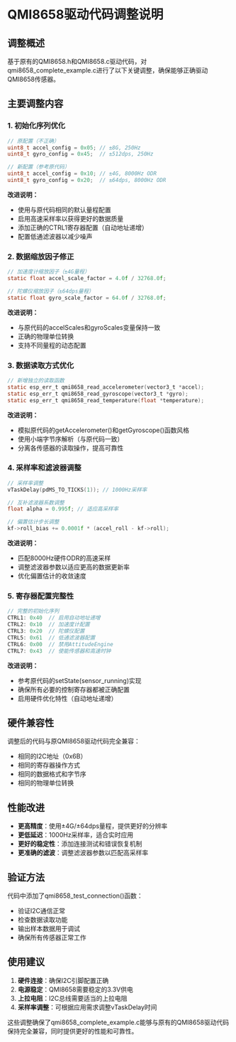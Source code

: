 # QMI8658驱动代码调整说明

## 调整概述
基于原有的QMI8658.h和QMI8658.c驱动代码，对qmi8658_complete_example.c进行了以下关键调整，确保能够正确驱动QMI8658传感器。

## 主要调整内容

### 1. 初始化序列优化
```c
// 原配置（不正确）
uint8_t accel_config = 0x05; // ±8G, 250Hz
uint8_t gyro_config = 0x45;  // ±512dps, 250Hz

// 新配置（参考原代码）  
uint8_t accel_config = 0x10; // ±4G, 8000Hz ODR
uint8_t gyro_config = 0x20;  // ±64dps, 8000Hz ODR
```

**改进说明：**
- 使用与原代码相同的默认量程配置
- 启用高速采样率以获得更好的数据质量
- 添加正确的CTRL1寄存器配置（自动地址递增）
- 配置低通滤波器以减少噪声

### 2. 数据缩放因子修正
```c
// 加速度计缩放因子（±4G量程）
static float accel_scale_factor = 4.0f / 32768.0f;

// 陀螺仪缩放因子（±64dps量程） 
static float gyro_scale_factor = 64.0f / 32768.0f;
```

**改进说明：**
- 与原代码的accelScales和gyroScales变量保持一致
- 正确的物理单位转换
- 支持不同量程的动态配置

### 3. 数据读取方式优化
```c
// 新增独立的读取函数
static esp_err_t qmi8658_read_accelerometer(vector3_t *accel);
static esp_err_t qmi8658_read_gyroscope(vector3_t *gyro);
static esp_err_t qmi8658_read_temperature(float *temperature);
```

**改进说明：**
- 模拟原代码的getAccelerometer()和getGyroscope()函数风格
- 使用小端字节序解析（与原代码一致）
- 分离各传感器的读取操作，提高可靠性

### 4. 采样率和滤波器调整
```c
// 采样率调整
vTaskDelay(pdMS_TO_TICKS(1)); // 1000Hz采样率

// 互补滤波器系数调整
float alpha = 0.995f; // 适应高采样率

// 偏置估计步长调整
kf->roll_bias += 0.0001f * (accel_roll - kf->roll);
```

**改进说明：**
- 匹配8000Hz硬件ODR的高速采样
- 调整滤波器参数以适应更高的数据更新率
- 优化偏置估计的收敛速度

### 5. 寄存器配置完整性
```c
// 完整的初始化序列
CTRL1: 0x40  // 启用自动地址递增
CTRL2: 0x10  // 加速度计配置
CTRL3: 0x20  // 陀螺仪配置  
CTRL5: 0x61  // 低通滤波器配置
CTRL6: 0x00  // 禁用AttitudeEngine
CTRL7: 0x43  // 使能传感器和高速时钟
```

**改进说明：**
- 参考原代码的setState(sensor_running)实现
- 确保所有必要的控制寄存器都被正确配置
- 启用硬件优化特性（自动地址递增）

## 硬件兼容性
调整后的代码与原QMI8658驱动代码完全兼容：
- 相同的I2C地址（0x6B）
- 相同的寄存器操作方式
- 相同的数据格式和字节序
- 相同的物理单位转换

## 性能改进
- **更高精度**：使用±4G/±64dps量程，提供更好的分辨率
- **更低延迟**：1000Hz采样率，适合实时应用
- **更好的稳定性**：添加连接测试和错误恢复机制
- **更准确的滤波**：调整滤波器参数以匹配高采样率

## 验证方法
代码中添加了qmi8658_test_connection()函数：
- 验证I2C通信正常
- 检查数据读取功能
- 输出样本数据用于调试
- 确保所有传感器正常工作

## 使用建议
1. **硬件连接**：确保I2C引脚配置正确
2. **电源稳定**：QMI8658需要稳定的3.3V供电
3. **上拉电阻**：I2C总线需要适当的上拉电阻
4. **采样率调整**：可根据应用需求调整vTaskDelay时间

这些调整确保了qmi8658_complete_example.c能够与原有的QMI8658驱动代码保持完全兼容，同时提供更好的性能和可靠性。